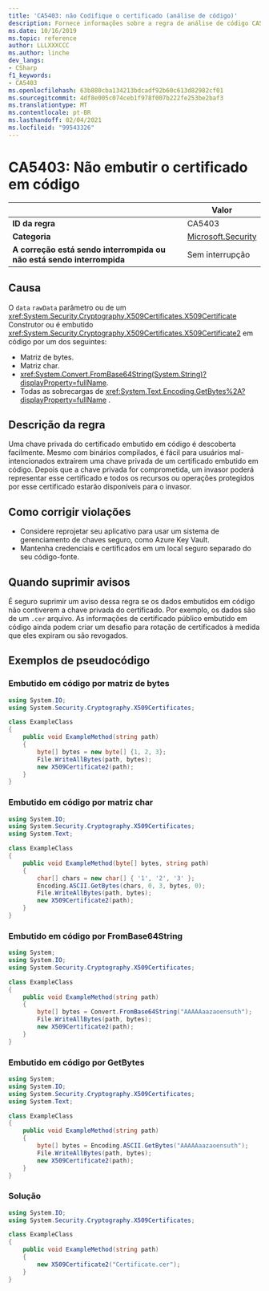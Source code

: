 ```yaml
---
title: 'CA5403: não Codifique o certificado (análise de código)'
description: Fornece informações sobre a regra de análise de código CA5403, incluindo causas, como corrigir violações e quando suprimir.
ms.date: 10/16/2019
ms.topic: reference
author: LLLXXXCCC
ms.author: linche
dev_langs:
- CSharp
f1_keywords:
- CA5403
ms.openlocfilehash: 63b880cba134213bdcadf92b60c613d82982cf01
ms.sourcegitcommit: 4df8e005c074ceb1f978f007b222fe253be2baf3
ms.translationtype: MT
ms.contentlocale: pt-BR
ms.lasthandoff: 02/04/2021
ms.locfileid: "99543326"
---
```

# <a name="ca5403-do-not-hard-code-certificate"></a>CA5403: Não embutir o certificado em código

| | Valor |
|-|-|
| **ID da regra** |CA5403|
| **Categoria** |[Microsoft.Security](security-warnings.md)|
| **A correção está sendo interrompida ou não está sendo interrompida** |Sem interrupção|

## <a name="cause"></a>Causa

O `data` `rawData` parâmetro ou de um <xref:System.Security.Cryptography.X509Certificates.X509Certificate> Construtor ou é embutido <xref:System.Security.Cryptography.X509Certificates.X509Certificate2> em código por um dos seguintes:

- Matriz de bytes.
- Matriz char.
- <xref:System.Convert.FromBase64String(System.String)?displayProperty=fullName>.
- Todas as sobrecargas de <xref:System.Text.Encoding.GetBytes%2A?displayProperty=fullName> .

## <a name="rule-description"></a>Descrição da regra

Uma chave privada do certificado embutido em código é descoberta facilmente. Mesmo com binários compilados, é fácil para usuários mal-intencionados extrairem uma chave privada de um certificado embutido em código. Depois que a chave privada for comprometida, um invasor poderá representar esse certificado e todos os recursos ou operações protegidos por esse certificado estarão disponíveis para o invasor.

## <a name="how-to-fix-violations"></a>Como corrigir violações

- Considere reprojetar seu aplicativo para usar um sistema de gerenciamento de chaves seguro, como Azure Key Vault.
- Mantenha credenciais e certificados em um local seguro separado do seu código-fonte.

## <a name="when-to-suppress-warnings"></a>Quando suprimir avisos

É seguro suprimir um aviso dessa regra se os dados embutidos em código não contiverem a chave privada do certificado. Por exemplo, os dados são de um `.cer` arquivo. As informações de certificado público embutido em código ainda podem criar um desafio para rotação de certificados à medida que eles expiram ou são revogados.

## <a name="pseudo-code-examples"></a>Exemplos de pseudocódigo

### <a name="hard-coded-by-byte-array"></a>Embutido em código por matriz de bytes

```csharp
using System.IO;
using System.Security.Cryptography.X509Certificates;

class ExampleClass
{
    public void ExampleMethod(string path)
    {
        byte[] bytes = new byte[] {1, 2, 3};
        File.WriteAllBytes(path, bytes);
        new X509Certificate2(path);
    }
}
```

### <a name="hard-coded-by-char-array"></a>Embutido em código por matriz char

```csharp
using System.IO;
using System.Security.Cryptography.X509Certificates;
using System.Text;

class ExampleClass
{
    public void ExampleMethod(byte[] bytes, string path)
    {
        char[] chars = new char[] { '1', '2', '3' };
        Encoding.ASCII.GetBytes(chars, 0, 3, bytes, 0);
        File.WriteAllBytes(path, bytes);
        new X509Certificate2(path);
    }
}
```

### <a name="hard-coded-by-frombase64string"></a>Embutido em código por FromBase64String

```csharp
using System;
using System.IO;
using System.Security.Cryptography.X509Certificates;

class ExampleClass
{
    public void ExampleMethod(string path)
    {
        byte[] bytes = Convert.FromBase64String("AAAAAaazaoensuth");
        File.WriteAllBytes(path, bytes);
        new X509Certificate2(path);
    }
}
```

### <a name="hard-coded-by-getbytes"></a>Embutido em código por GetBytes

```csharp
using System;
using System.IO;
using System.Security.Cryptography.X509Certificates;
using System.Text;

class ExampleClass
{
    public void ExampleMethod(string path)
    {
        byte[] bytes = Encoding.ASCII.GetBytes("AAAAAaazaoensuth");
        File.WriteAllBytes(path, bytes);
        new X509Certificate2(path);
    }
}
```

### <a name="solution"></a>Solução

```csharp
using System.IO;
using System.Security.Cryptography.X509Certificates;

class ExampleClass
{
    public void ExampleMethod(string path)
    {
        new X509Certificate2("Certificate.cer");
    }
}
```
